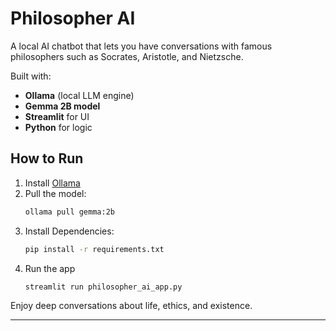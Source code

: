 #  Philosopher AI

A local AI chatbot that lets you have conversations with famous philosophers such as Socrates, Aristotle, and Nietzsche.

Built with:
- **Ollama** (local LLM engine)
- **Gemma 2B model**
- **Streamlit** for UI
- **Python** for logic

##  How to Run

1. Install [Ollama](https://ollama.com/download)
2. Pull the model:
   ```bash
   ollama pull gemma:2b
3. Install Dependencies:
   ```bash
   pip install -r requirements.txt
4. Run the app
   ```bash
   streamlit run philosopher_ai_app.py
Enjoy deep conversations about life, ethics, and existence.

---

